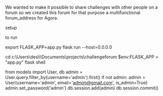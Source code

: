 We wanted to make it possible to share challenges with other people on a forum so we created this forum for that purpose a multifunctional forum_address for Agora.

setup 

to run

export FLASK_APP=app.py
flask run --host=0.0.0.0


cd c:\Users\desli\Documents\projects\challengeforum
$env:FLASK_APP = "app.py"
flask shell


from models import User, db
admin = User.query.filter_by(username='admin').first()
if not admin:
    admin = User(username='admin', email='admim@gmail.com', is_admin=True)
    admin.set_password('admin')
    db.session.add(admin)
    db.session.commit()